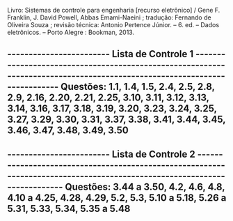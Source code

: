 Livro: Sistemas de controle para engenharia [recurso eletrônico] / Gene F. Franklin, J. David Powell, Abbas Emami-Naeini ; tradução: Fernando de Oliveira Souza ; revisão técnica: Antonio Pertence Júnior. – 6. ed. – Dados eletrônicos. – Porto Alegre : Bookman, 2013.

------------------------ Lista de Controle 1 -------------------------------------------------------------------------------------------------------------------------
Questões: 1.1, 1.4, 1.5, 2.4, 2.5, 2.8, 2.9, 2.16, 2.20, 2.21, 2.25, 3.10, 3.11, 3.12, 3.13, 3.14, 3.16, 3.17, 3.18, 3.19, 3.20, 3.23, 3.24, 3.25, 3.27, 3.29, 3.30, 3.31, 3.37, 3.38, 3.41, 3.44, 3.45, 3.46, 3.47, 3.48, 3.49, 3.50
----------------------------------------------------------------------------------------------------------------------------------------------------------------------

------------------------ Lista de Controle 2 -------------------------------------------------------------------------------------------------------------------------
Questões: 3.44 a 3.50, 4.2, 4.6, 4.8, 4.10 a 4.25, 4.28, 4.29, 5.2, 5.3, 5.10 a 5.18, 5.26 a 5.31, 5.33, 5.34, 5.35 a 5.48
----------------------------------------------------------------------------------------------------------------------------------------------------------------------
